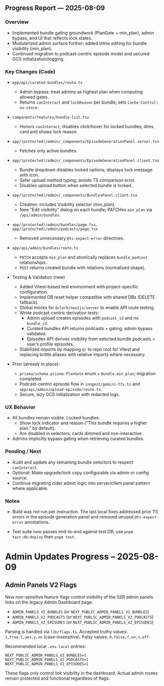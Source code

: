 ## Progress Report — 2025-08-09

### Overview
- Implemented bundle gating groundwork (PlanGate + min_plan), admin bypass, and UI that reflects lock states.
- Modularized admin surface further; added inline editing for bundle visibility (min_plan).
- Continued migration to podcast-centric episode model and secured GCS initialization/logging.

### Key Changes (Code)
- `app/api/curated-bundles/route.ts`
  - Admin bypass: treat admins as highest plan when computing allowed gates.
  - Returns `canInteract` and `lockReason` per bundle; sets `Cache-Control: no-store`.

- `components/features/bundle-list.tsx`
  - Honors `canInteract`; disables click/hover for locked bundles; dims card and shows lock reason.

- `app/(protected)/admin/_components/EpisodeGenerationPanel.server.tsx`
  - Fetches only active bundles.

- `app/(protected)/admin/_components/EpisodeGenerationPanel.client.tsx`
  - Bundle dropdown disables locked options; displays lock message with icon.
  - Safer upload method typing; avoids TS comparison error.
  - Disables upload button when selected bundle is locked.

- `app/(protected)/admin/_components/BundlesPanel.client.tsx`
  - Creation: includes Visibility selector (min_plan).
  - New “Edit visibility” dialog on each bundle; PATCHes `min_plan` via `/api/admin/bundles`.

- `app/(protected)/admin/bundles/page.tsx`, `app/(protected)/admin/podcasts/page.tsx`
  - Removed unnecessary `@ts-expect-error` directives.

- `app/api/admin/bundles/route.ts`
  - `PATCH` accepts `min_plan` and atomically replaces `bundle_podcast` relationships.
  - `POST` returns created bundle with relations (normalized shape).

- Testing & Validation (new)
  - Added Vitest-based test environment with project-specific configuration.
  - Implemented DB reset helper compatible with shared DBs (DELETE fallback).
  - Global mocks for `@clerk/nextjs/server` to enable API route testing.
  - Wrote podcast-centric derivation tests:
    - Admin upload creates episodes with `podcast_id` and no `bundle_id`.
    - Curated bundles API returns podcasts + gating; admin bypass validated.
    - Episodes API derives visibility from selected bundle podcasts + user’s profile episodes.
  - Stabilized imports by mapping `@/` to repo root for Vitest and replacing brittle aliases with relative imports where necessary.

- Prior (already in place):
  - `prisma/schema.prisma`: `PlanGate` enum + `Bundle.min_plan`; migration completed.
  - Podcast-centric episode flow in `inngest/gemini-tts.ts` and `app/api/admin/upload-episode/route.ts`.
  - Secure, lazy GCS initialization with redacted logs.

### UX Behavior
- All bundles remain visible. Locked bundles:
  - Show lock indicator and reason (“This bundle requires a higher plan.” by default).
  - Are disabled in selectors; cards dimmed and non-interactive.
- Admins implicitly bypass gating when retrieving curated bundles.

### Pending / Next
- Audit and update any remaining bundle selectors to respect `canInteract`.
- Optional: Make upgrade/lock copy configurable via admin or config source.
- Continue migrating older admin logic into server/client panel pattern where applicable.

### Notes
- Build was not run per instruction. The last local fixes addressed prior TS errors in the episode generation panel and removed unused `@ts-expect-error` annotations.

- Test suite now passes end-to-end against test DB; use `pnpm test:db:deploy` then `pnpm test`.

# Admin Updates Progress – 2025-08-09

## Admin Panels V2 Flags

New non-sensitive feature flags control visibility of the SSR admin panels links on the legacy Admin Dashboard page:

- `ADMIN_PANELS_V2_BUNDLES` (or `NEXT_PUBLIC_ADMIN_PANELS_V2_BUNDLES`)
- `ADMIN_PANELS_V2_PODCASTS` (or `NEXT_PUBLIC_ADMIN_PANELS_V2_PODCASTS`)
- `ADMIN_PANELS_V2_EPISODES` (or `NEXT_PUBLIC_ADMIN_PANELS_V2_EPISODES`)

Parsing is handled via `lib/flags.ts`. Accepted truthy values: `1,true,t,yes,y,on` (case-insensitive). Falsy values: `0,false,f,no,n,off`.

Recommended local `.env.local` entries:

```
NEXT_PUBLIC_ADMIN_PANELS_V2_BUNDLES=1
NEXT_PUBLIC_ADMIN_PANELS_V2_PODCASTS=1
NEXT_PUBLIC_ADMIN_PANELS_V2_EPISODES=1
```

These flags only control link visibility in the dashboard. Actual admin routes remain protected and functional regardless of flags.


